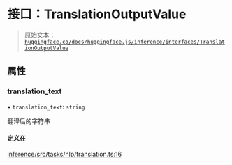 # 接口：TranslationOutputValue

> 原始文本：[`huggingface.co/docs/huggingface.js/inference/interfaces/TranslationOutputValue`](https://huggingface.co/docs/huggingface.js/inference/interfaces/TranslationOutputValue)

## 属性

### translation_text

• `translation_text`: `string`

翻译后的字符串

#### 定义在

[inference/src/tasks/nlp/translation.ts:16](https://github.com/huggingface/huggingface.js/blob/main/packages/inference/src/tasks/nlp/translation.ts#L16)

